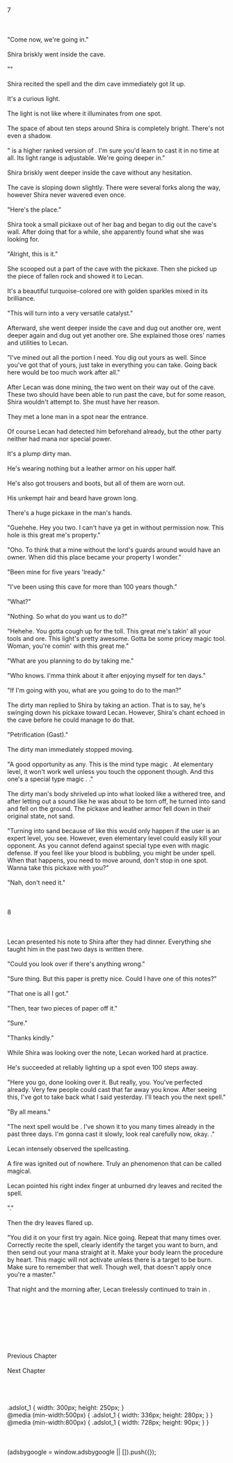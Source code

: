 <br/>
7<br/>
<br/>
<br/>
<br/>
"Come now, we're going in."<br/>
<br/>
Shira briskly went inside the cave.<br/>
<br/>
"<Bright Light (Teraparm)>"<br/>
<br/>
Shira recited the spell and the dim cave immediately got lit up.<br/>
<br/>
It's a curious light.<br/>
<br/>
The light is not like <Lamplight (Parm)> where it illuminates from one spot.<br/>
<br/>
The space of about ten steps around Shira is completely bright. There's not even a shadow.<br/>
<br/>
"<Bright Light> is a higher ranked version of <Lamplight>. I'm sure you'd learn to cast it in no time at all. Its light range is adjustable. We're going deeper in."<br/>
<br/>
Shira briskly went deeper inside the cave without any hesitation.<br/>
<br/>
The cave is sloping down slightly. There were several forks along the way, however Shira never wavered even once.<br/>
<br/>
"Here's the place."<br/>
<br/>
Shira took a small pickaxe out of her bag and began to dig out the cave's wall. After doing that for a while, she apparently found what she was looking for.<br/>
<br/>
"Alright, this is it."<br/>
<br/>
She scooped out a part of the cave with the pickaxe. Then she picked up the piece of fallen rock and showed it to Lecan.<br/>
<br/>
It's a beautiful turquoise-colored ore with golden sparkles mixed in its brilliance.<br/>
<br/>
"This will turn into a very versatile catalyst."<br/>
<br/>
Afterward, she went deeper inside the cave and dug out another ore, went deeper again and dug out yet another ore. She explained those ores' names and utilities to Lecan.<br/>
<br/>
"I've mined out all the portion I need. You dig out yours as well. Since you've got that <Box (Ruuf)> of yours, just take in everything you can take. Going back here would be too much work after all."<br/>
<br/>
After Lecan was done mining, the two went on their way out of the cave. These two should have been able to run past the cave, but for some reason, Shira wouldn't attempt to. She must have her reason.<br/>
<br/>
They met a lone man in a spot near the entrance.<br/>
<br/>
Of course Lecan had detected him beforehand already, but the other party neither had mana nor special power.<br/>
<br/>
It's a plump dirty man.<br/>
<br/>
He's wearing nothing but a leather armor on his upper half.<br/>
<br/>
He's also got trousers and boots, but all of them are worn out.<br/>
<br/>
His unkempt hair and beard have grown long.<br/>
<br/>
There's a huge pickaxe in the man's hands.<br/>
<br/>
"Guehehe. Hey you two. I can't have ya get in without permission now. This hole is this great me's property."<br/>
<br/>
"Oho. To think that a mine without the lord's guards around would have an owner. When did this place became your property I wonder."<br/>
<br/>
"Been mine for five years 'lready."<br/>
<br/>
"I've been using this cave for more than 100 years though."<br/>
<br/>
"What?"<br/>
<br/>
"Nothing. So what do you want us to do?"<br/>
<br/>
"Hehehe. You gotta cough up for the toll. This great me's takin' all your tools and ore. This light's pretty awesome. Gotta be some pricey magic tool. Woman, you're comin' with this great me."<br/>
<br/>
"What are you planning to do by taking me."<br/>
<br/>
"Who knows. I'mma think about it after enjoying myself for ten days."<br/>
<br/>
"If I'm going with you, what are you going to do to the man?"<br/>
<br/>
The dirty man replied to Shira by taking an action. That is to say, he's swinging down his pickaxe toward Lecan. However, Shira's chant echoed in the cave before he could manage to do that.<br/>
<br/>
"Petrification (Gast)."<br/>
<br/>
The dirty man immediately stopped moving.<br/>
<br/>
"A good opportunity as any. This is the mind type magic <Petrification>. At elementary level, it won't work well unless you touch the opponent though. And this one's a special type magic <Dehydration>. <Dehydration (Kashoot)>."<br/>
<br/>
The dirty man's body shriveled up into what looked like a withered tree, and after letting out a sound like he was about to be torn off, he turned into sand and fell on the ground. The pickaxe and leather armor fell down in their original state, not sand.<br/>
<br/>
"Turning into sand because of <Dehydration> like this would only happen if the user is an expert level, you see. However, even elementary level <Dehydration> could easily kill your opponent. As you cannot defend against special type even with magic defense. If you feel like your blood is bubbling, you might be under <Dehydration> spell. When that happens, you need to move around, don't stop in one spot. Wanna take this pickaxe with you?"<br/>
<br/>
"Nah, don't need it."<br/>
<br/>
<br/>
<TLN: If you're reading this novel at any other site than Sousetsuka .com you might be reading an unedited, uncorrected version of the novel.><br/>
8<br/>
<br/>
<br/>
<br/>
Lecan presented his note to Shira after they had dinner. Everything she taught him in the past two days is written there.<br/>
<br/>
"Could you look over if there's anything wrong."<br/>
<br/>
"Sure thing. But this paper is pretty nice. Could I have one of this notes?"<br/>
<br/>
"That one is all I got."<br/>
<br/>
"Then, tear two pieces of paper off it."<br/>
<br/>
"Sure."<br/>
<br/>
"Thanks kindly."<br/>
<br/>
While Shira was looking over the note, Lecan worked hard at <Lamplight> practice.<br/>
<br/>
He's succeeded at reliably lighting up a spot even 100 steps away.<br/>
<br/>
"Here you go, done looking over it. But really, you. You've perfected <Lamplight> already. Very few people could cast <Lamplight> that far away you know. After seeing this, I've got to take back what I said yesterday. I'll teach you the next spell."<br/>
<br/>
"By all means."<br/>
<br/>
"The next spell would be <Ignition>. I've shown it to you many times already in the past three days. I'm gonna cast it slowly, look real carefully now, okay. <Ignition (Yutel)>."<br/>
<br/>
Lecan intensely observed the spellcasting.<br/>
<br/>
A fire was ignited out of nowhere. Truly an phenomenon that can be called magical.<br/>
<br/>
Lecan pointed his right index finger at unburned dry leaves and recited the spell.<br/>
<br/>
"<Ignition (Yutel)>."<br/>
<br/>
Then the dry leaves flared up.<br/>
<br/>
"You did it on your first try again. Nice going. Repeat that many times over. Correctly recite the spell, clearly identify the target you want to burn, and then send out your mana straight at it. Make your body learn the procedure by heart. This magic will not activate unless there is a target to be burn. Make sure to remember that well. Though well, that doesn't apply once you're a master."<br/>
<br/>
That night and the morning after, Lecan tirelessly continued to train in <Ignition>.<br/>
<br/>
<br/>
<br/>
<br/>
<br/>
<br/>
<br/>
<br/>
Previous Chapter<br/>
<br/>
Next Chapter <br/>
<br/>
<br/>
<br/>
<br/>
.adslot_1 { width: 300px; height: 250px; }<br/>
@media (min-width:500px) { .adslot_1 { width: 336px; height: 280px; } }<br/>
@media (min-width:800px) { .adslot_1 { width: 728px; height: 90px; } }<br/>
<br/>
<br/>
<br/>
(adsbygoogle = window.adsbygoogle || []).push({});<br/>
<br/>
<br/>
<br/>
<br/>
